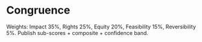 # Congruence
Weights: Impact 35%, Rights 25%, Equity 20%, Feasibility 15%, Reversibility 5%.
Publish sub-scores + composite + confidence band.
